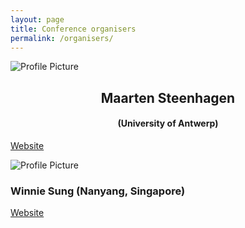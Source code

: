```yaml
---
layout: page
title: Conference organisers
permalink: /organisers/
---
```


<img src="{{ site.baseurl }}assets/steenhagen.gif" title="Profile Picture" class="profile">

<p style="text-align: center;">

<h2 style="text-align: center;">Maarten Steenhagen</h2>
<h4 style="text-align: center;">(University of Antwerp)</h4>
<a href="http://msteenhagen.github.io">Website</a>
</p>


<img src="{{ site.baseurl }}assets/sung.gif" title="Profile Picture" class="profile">

<h3 class="post-title">Winnie Sung (Nanyang, Singapore)</h3>

[Website](http://whcsung.com) 
